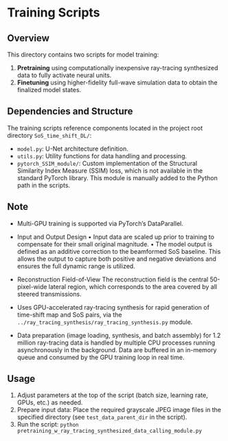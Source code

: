 # Training Scripts

## Overview

This directory contains two scripts for model training:

1. **Pretraining** using computationally inexpensive ray-tracing synthesized data to fully activate neural units.  
2. **Finetuning** using higher-fidelity full-wave simulation data to obtain the finalized model states.

## Dependencies and Structure

The training scripts reference components located in the project root directory `SoS_time_shift_DL/`:

- `model.py`: U-Net architecture definition.  
- `utils.py`: Utility functions for data handling and processing.  
- `pytorch_SSIM_module/`: Custom implementation of the Structural Similarity Index Measure (SSIM) loss, which is not available in the standard PyTorch library. This module is manually added to the Python path in the scripts.

## Note
- Multi-GPU training is supported via PyTorch’s DataParallel.
- Input and Output Design
	•	Input data are scaled up prior to training to compensate for their small original magnitude.
	•	The model output is defined as an additive correction to the beamformed SoS baseline. This allows the output to capture both positive and negative deviations and ensures the full dynamic range is utilized.
- Reconstruction Field-of-View
The reconstruction field is the central 50-pixel-wide lateral region, which corresponds to the area covered by all steered transmissions.

- Uses GPU-accelerated ray-tracing synthesis for rapid generation of time-shift map and SoS pairs, via the `../ray_tracing_synthesis/ray_tracing_synthesis.py` module.
- Data preparation (image loading, synthesis, and batch assembly) for 1.2 million ray-tracing data is handled by multiple CPU processes running asynchronously in the background. Data are buffered in an in-memory queue and consumed by the GPU training loop in real time.

## Usage

1. Adjust parameters at the top of the script (batch size, learning rate, GPUs, etc.) as needed.
2. Prepare input data: Place the required grayscale JPEG image files in the specified directory (see `test_data_parent_dir` in the script).
3. Run the script: `python pretraining_w_ray_tracing_synthesized_data_calling_module.py`

